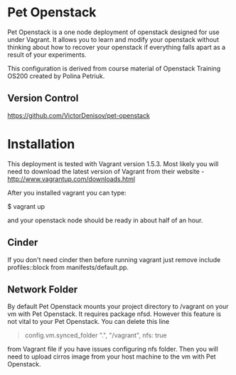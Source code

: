 Pet Openstack
=============

Pet Openstack is a one node deployment of openstack designed for use under
Vagrant. It allows you to learn and modify your openstack without thinking
about how to recover your openstack if everything falls apart as a result of
your experiments.

This configuration is derived from course material of Openstack Training OS200
created by Polina Petriuk.

Version Control
---------------

https://github.com/VictorDenisov/pet-openstack

Installation
============

This deployment is tested with Vagrant version 1.5.3. Most likely you will need
to download the latest version of Vagrant from their website -
http://www.vagrantup.com/downloads.html

After you installed vagrant you can type:

$ vagrant up

and your openstack node should be ready in about half of an hour.

Cinder
------

If you don't need cinder then before running vagrant just remove include
profiles::block from manifests/default.pp.

Network Folder
--------------

By default Pet Openstack mounts your project directory to /vagrant on your vm
with Pet Openstack.  It requires package nfsd. However this feature is not
vital to your Pet Openstack. You can delete this line

> config.vm.synced_folder ".", "/vagrant", nfs: true

from Vagrant file if you have issues configuring nfs folder. Then you will need
to upload cirros image from your host machine to the vm with Pet Openstack.
